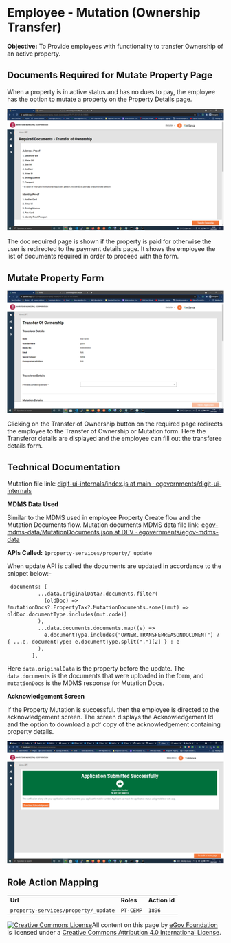 # Employee - Mutation (Ownership Transfer)

**Objective:** To Provide employees with functionality to transfer Ownership of an active property.

## **Documents Required for Mutate Property Page**

When a property is in active status and has no dues to pay, the employee has the option to mutate a property on the Property Details page.

![](<../../../../../.gitbook/assets/image (211).png>)

The doc required page is shown if the property is paid for otherwise the user is redirected to the payment details page. It shows the employee the list of documents required in order to proceed with the form.

## **Mutate Property Form**

![](<../../../../../.gitbook/assets/image (229).png>)

Clicking on the Transfer of Ownership button on the required page redirects the employee to the Transfer of Ownership or Mutation form. Here the Transferor details are displayed and the employee can fill out the transferee details form.

## **Technical Documentation**

Mutation file link: [<img src="https://github.com/fluidicon.png" alt="" data-size="line">digit-ui-internals/index.js at main · egovernments/digit-ui-internals](https://github.com/egovernments/digit-ui-internals/blob/main/packages/modules/pt/src/pages/employee/PropertyMutation/index.js)

**MDMS Data Used**

Similar to the MDMS used in employee Property Create flow and the Mutation Documents flow. Mutation documents MDMS data file link: [<img src="https://github.com/fluidicon.png" alt="" data-size="line">egov-mdms-data/MutationDocuments.json at DEV · egovernments/egov-mdms-data](https://github.com/egovernments/egov-mdms-data/blob/DEV/data/pb/PropertyTax/MutationDocuments.json)

**APIs Called:** `1property-services/property/_update`

When update API is called the documents are updated in accordance to the snippet below:-

```
 documents: [
          ...data.originalData?.documents.filter(
            (oldDoc) => !mutationDocs?.PropertyTax?.MutationDocuments.some((mut) => oldDoc.documentType.includes(mut.code))
          ),
          ...data.documents.documents.map((e) =>
            e.documentType.includes("OWNER.TRANSFERREASONDOCUMENT") ? { ...e, documentType: e.documentType.split(".")[2] } : e
          ),
        ],
```

Here `data.originalData` is the property before the update. The `data.documents` is the documents that were uploaded in the form, and `mutationDocs` is the MDMS response for Mutation Docs.

**Acknowledgement Screen**

If the Property Mutation is successful. then the employee is directed to the acknowledgement screen. The screen displays the Acknowledgement Id and the option to download a pdf copy of the acknowledgement containing property details.

![](<../../../../../.gitbook/assets/image (134).png>)

## **Role Action Mapping**

|                                      |           |               |
| ------------------------------------ | --------- | ------------- |
| **Url**                              | **Roles** | **Action Id** |
| `property-services/property/_update` | `PT-CEMP` | `1896`        |

[![Creative Commons License](https://i.creativecommons.org/l/by/4.0/80x15.png)](http://creativecommons.org/licenses/by/4.0/)All content on this page by [eGov Foundation ](https://egov.org.in/)is licensed under a [Creative Commons Attribution 4.0 International License](http://creativecommons.org/licenses/by/4.0/).

